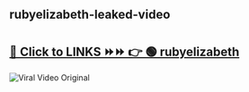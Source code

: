 
 ## rubyelizabeth-leaked-video 

# <h2><a href="https://clipsfans.com/rubyelizabeth&ref=git">🔗 Click to LINKS ⏩⏩ 👉 🟢 rubyelizabeth </a></h2>

<a href="https://clipsfans.com/rubyelizabeth&ref=git" rel="nofollow" data-target="animated-image.originalLink"><img src="https://i.ibb.co.com/xMMVF88/686577567.gif" alt="Viral Video Original" style="max-width: 100%; display: inline-block;" data-target="animated-image.originalImage"></a>

